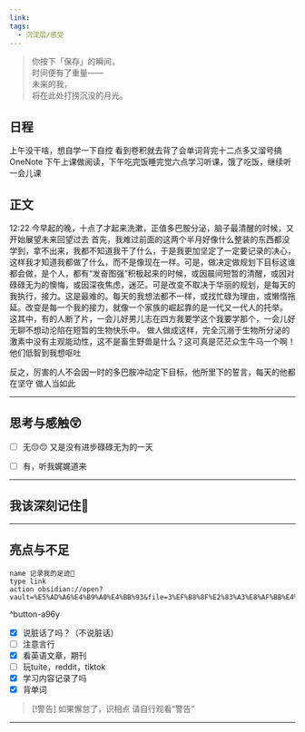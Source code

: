 ```yaml
---
link: 
tags:
  - 沉淀层/感受
---
```


> 你按下「保存」的瞬间，  
> 时间便有了重量——  
> 未来的我，  
> 将在此处打捞沉没的月光。  

## 日程
上午没干啥，想自学一下自控
看到卷积就去背了会单词背完十二点多又溜号搞OneNote
下午上课做阅读，下午吃完饭睡完觉六点学习听课，饿了吃饭，继续听一会儿课

## 正文
12:22
今早起的晚，十点了才起来洗漱，正值多巴胺分泌，脑子最清醒的时候，又开始展望未来回望过去
首先，我难过前面的这两个半月好像什么整装的东西都没学到，拿不出来，我都不知道我干了什么，于是我更加坚定了一定要记录的决心，这样我才知道我都做了什么，而不是像现在一样。可是，做决定做规划下目标这谁都会做，是个人，都有“发奋图强”积极起来的时候，或因晨间短暂的清醒，或因对碌碌无为的懊悔，或因深夜焦虑，迷茫。可是改变不取决于华丽的规划，是每天的我执行，接力。这是最难的。每天的我想法都不一样，或找忙碌为理由，或懒惰拖延。改变是每一个我的接力，就像一个家族的崛起靠的是一代又一代人的托举。
这其中，有的人断了片，一会儿好男儿志在四方我要学这个我要学那个，一会儿好无聊不想动沦陷在短暂的生物快乐中。
做人做成这样，完全沉溺于生物所分泌的激素中没有主观能动性，这不是畜生野兽是什么？这可真是茫茫众生牛马一个啊！他们低智到我想呕吐

反之，厉害的人不会因一时的多巴胺冲动定下目标，他所里下的誓言，每天的他都在坚守
做人当如此


---
## 思考与感触😲
- [ ] 无😔😔
 又是没有进步碌碌无为的一天
- [ ] 有，听我娓娓道来


---
## 我该深刻记住🦊


---
## 亮点与不足
```button
name 记录我的足迹👣
type link
action obsidian://open?vault=%E5%AD%A6%E4%B9%A0%E4%BB%93&file=3%EF%B8%8F%E2%83%A3%E8%AF%BB%E4%B8%87%E5%8D%B7%E4%B9%A6%2F2.%E5%AD%A6%E4%B9%A0%2F%E8%8B%B1%E8%AF%AD%2F%E8%AE%B0%E5%BD%95
```
^button-a96y
- [x] 说脏话了吗？（不说脏话）
- [ ] 注意言行
- [x] 看英语文章，期刊
- [ ] 玩tuite，reddit，tiktok
- [x] 学习内容记录了吗
- [x] 背单词

> [!警告]
> 如果懈怠了，识相点
> 请自行观看“警告”

---


